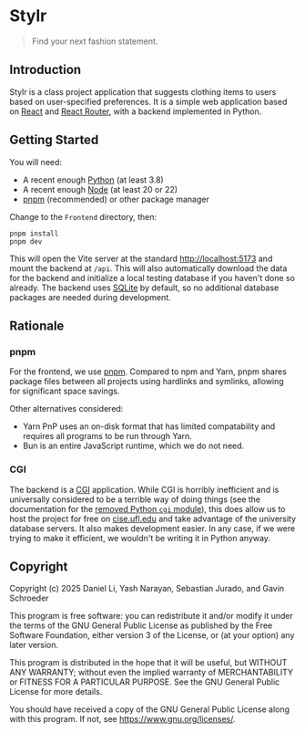 # Stylr

> Find your next fashion statement.

## Introduction

Stylr is a class project application that suggests clothing items to users
based on user-specified preferences. It is a simple web application based on
[React](https://react.dev) and
[React Router](https://reactrouter.com),
with a backend implemented in Python.

## Getting Started

You will need:

- A recent enough [Python](https://docs.python.org/3/) (at least 3.8)
- A recent enough [Node](https://nodejs.org/api/) (at least 20 or 22)
- [pnpm](https://pnpm.io) (recommended) or other package manager

Change to the `Frontend` directory, then:

```
pnpm install
pnpm dev
```

This will open the Vite server at the standard <http://localhost:5173>
and mount the backend at `/api`. This will also automatically
download the data for the backend and initialize a local testing database
if you haven't done so already. The backend uses
[SQLite](https://docs.python.org/3/library/sqlite3.html) by default,
so no additional database packages are needed during development.

## Rationale

### pnpm

For the frontend, we use [pnpm](https://pnpm.io). Compared to npm and Yarn,
pnpm shares package files between all projects using hardlinks and symlinks,
allowing for significant space savings.

Other alternatives considered:

- Yarn PnP uses an on-disk format that has limited compatability and requires
  all programs to be run through Yarn.
- Bun is an entire JavaScript runtime, which we do not need.

### CGI

The backend is a
[CGI](https://httpd.apache.org/docs/current/howto/cgi.html) application.
While CGI is horribly inefficient and is universally considered to be
a terrible way of doing things (see the documentation for the
[removed Python `cgi` module](https://docs.python.org/3/library/cgi.html)),
this does allow us to host the project for free on
[cise.ufl.edu](https://cise.ufl.edu)
and take advantage of the university database servers. It also makes
development easier. In any case, if we were trying to make it efficient,
we wouldn't be writing it in Python anyway.

## Copyright

Copyright (c) 2025 Daniel Li, Yash Narayan, Sebastian Jurado, and Gavin Schroeder

This program is free software: you can redistribute it and/or modify it under
the terms of the GNU General Public License as published by the Free Software
Foundation, either version 3 of the License, or (at your option) any later
version.

This program is distributed in the hope that it will be useful, but WITHOUT ANY
WARRANTY; without even the implied warranty of MERCHANTABILITY or FITNESS FOR A
PARTICULAR PURPOSE. See the GNU General Public License for more details.

You should have received a copy of the GNU General Public License along with
this program. If not, see <https://www.gnu.org/licenses/>.
